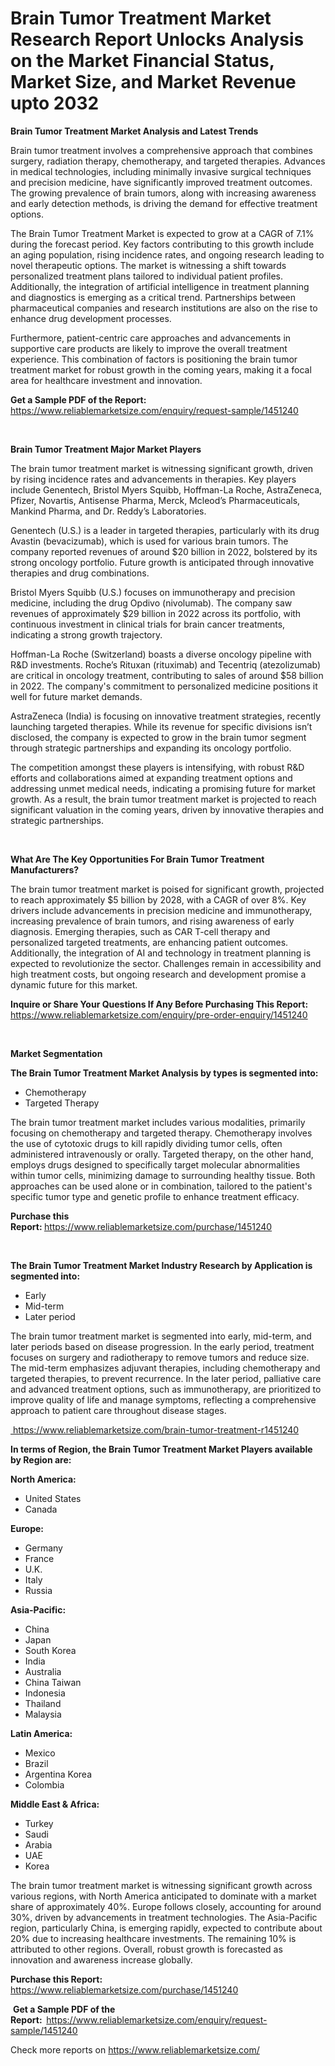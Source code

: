<p><h1>Brain Tumor Treatment Market Research Report Unlocks Analysis on the Market Financial Status, Market Size, and Market Revenue upto 2032</h1></p><p><strong>Brain Tumor Treatment Market Analysis and Latest Trends</strong></p>
<p><p>Brain tumor treatment involves a comprehensive approach that combines surgery, radiation therapy, chemotherapy, and targeted therapies. Advances in medical technologies, including minimally invasive surgical techniques and precision medicine, have significantly improved treatment outcomes. The growing prevalence of brain tumors, along with increasing awareness and early detection methods, is driving the demand for effective treatment options.</p><p>The Brain Tumor Treatment Market is expected to grow at a CAGR of 7.1% during the forecast period. Key factors contributing to this growth include an aging population, rising incidence rates, and ongoing research leading to novel therapeutic options. The market is witnessing a shift towards personalized treatment plans tailored to individual patient profiles. Additionally, the integration of artificial intelligence in treatment planning and diagnostics is emerging as a critical trend. Partnerships between pharmaceutical companies and research institutions are also on the rise to enhance drug development processes.</p><p>Furthermore, patient-centric care approaches and advancements in supportive care products are likely to improve the overall treatment experience. This combination of factors is positioning the brain tumor treatment market for robust growth in the coming years, making it a focal area for healthcare investment and innovation.</p></p>
<p><strong>Get a Sample PDF of the Report:&nbsp;</strong> <a href="https://www.reliablemarketsize.com/enquiry/request-sample/1451240?utm_campaign=2760&utm_medium=2&utm_source=Github&utm_content=ia&utm_term=03032025&utm_id=brain-tumor-treatment">https://www.reliablemarketsize.com/enquiry/request-sample/1451240</a></p>
<p>&nbsp;</p>
<p><strong>Brain Tumor Treatment Major Market Players</strong></p>
<p><p>The brain tumor treatment market is witnessing significant growth, driven by rising incidence rates and advancements in therapies. Key players include Genentech, Bristol Myers Squibb, Hoffman-La Roche, AstraZeneca, Pfizer, Novartis, Antisense Pharma, Merck, Mcleod’s Pharmaceuticals, Mankind Pharma, and Dr. Reddy’s Laboratories.</p><p>Genentech (U.S.) is a leader in targeted therapies, particularly with its drug Avastin (bevacizumab), which is used for various brain tumors. The company reported revenues of around $20 billion in 2022, bolstered by its strong oncology portfolio. Future growth is anticipated through innovative therapies and drug combinations.</p><p>Bristol Myers Squibb (U.S.) focuses on immunotherapy and precision medicine, including the drug Opdivo (nivolumab). The company saw revenues of approximately $29 billion in 2022 across its portfolio, with continuous investment in clinical trials for brain cancer treatments, indicating a strong growth trajectory.</p><p>Hoffman-La Roche (Switzerland) boasts a diverse oncology pipeline with R&D investments. Roche’s Rituxan (rituximab) and Tecentriq (atezolizumab) are critical in oncology treatment, contributing to sales of around $58 billion in 2022. The company's commitment to personalized medicine positions it well for future market demands.</p><p>AstraZeneca (India) is focusing on innovative treatment strategies, recently launching targeted therapies. While its revenue for specific divisions isn’t disclosed, the company is expected to grow in the brain tumor segment through strategic partnerships and expanding its oncology portfolio.</p><p>The competition amongst these players is intensifying, with robust R&D efforts and collaborations aimed at expanding treatment options and addressing unmet medical needs, indicating a promising future for market growth. As a result, the brain tumor treatment market is projected to reach significant valuation in the coming years, driven by innovative therapies and strategic partnerships.</p></p>
<p>&nbsp;</p>
<p><strong>What Are The Key Opportunities For Brain Tumor Treatment Manufacturers?</strong></p>
<p><p>The brain tumor treatment market is poised for significant growth, projected to reach approximately $5 billion by 2028, with a CAGR of over 8%. Key drivers include advancements in precision medicine and immunotherapy, increasing prevalence of brain tumors, and rising awareness of early diagnosis. Emerging therapies, such as CAR T-cell therapy and personalized targeted treatments, are enhancing patient outcomes. Additionally, the integration of AI and technology in treatment planning is expected to revolutionize the sector. Challenges remain in accessibility and high treatment costs, but ongoing research and development promise a dynamic future for this market.</p></p>
<p><strong>Inquire or Share Your Questions If Any Before Purchasing This Report:</strong> <a href="https://www.reliablemarketsize.com/enquiry/pre-order-enquiry/1451240?utm_campaign=2760&utm_medium=2&utm_source=Github&utm_content=ia&utm_term=03032025&utm_id=brain-tumor-treatment">https://www.reliablemarketsize.com/enquiry/pre-order-enquiry/1451240</a></p>
<p>&nbsp;</p>
<p><strong>Market Segmentation</strong></p>
<p><strong>The Brain Tumor Treatment Market Analysis by types is segmented into:</strong></p>
<p><ul><li>Chemotherapy</li><li>Targeted Therapy</li></ul></p>
<p><p>The brain tumor treatment market includes various modalities, primarily focusing on chemotherapy and targeted therapy. Chemotherapy involves the use of cytotoxic drugs to kill rapidly dividing tumor cells, often administered intravenously or orally. Targeted therapy, on the other hand, employs drugs designed to specifically target molecular abnormalities within tumor cells, minimizing damage to surrounding healthy tissue. Both approaches can be used alone or in combination, tailored to the patient's specific tumor type and genetic profile to enhance treatment efficacy.</p></p>
<p><strong>Purchase this Report:&nbsp;</strong><a href="https://www.reliablemarketsize.com/purchase/1451240?utm_campaign=2760&utm_medium=2&utm_source=Github&utm_content=ia&utm_term=03032025&utm_id=brain-tumor-treatment">https://www.reliablemarketsize.com/purchase/1451240</a></p>
<p>&nbsp;</p>
<p><strong>The Brain Tumor Treatment Market Industry Research by Application is segmented into:</strong></p>
<p><ul><li>Early</li><li>Mid-term</li><li>Later period</li></ul></p>
<p><p>The brain tumor treatment market is segmented into early, mid-term, and later periods based on disease progression. In the early period, treatment focuses on surgery and radiotherapy to remove tumors and reduce size. The mid-term emphasizes adjuvant therapies, including chemotherapy and targeted therapies, to prevent recurrence. In the later period, palliative care and advanced treatment options, such as immunotherapy, are prioritized to improve quality of life and manage symptoms, reflecting a comprehensive approach to patient care throughout disease stages.</p></p>
<p><a href="https://www.reliablemarketsize.com/brain-tumor-treatment-r1451240?utm_campaign=2760&utm_medium=2&utm_source=Github&utm_content=ia&utm_term=03032025&utm_id=brain-tumor-treatment">&nbsp;https://www.reliablemarketsize.com/brain-tumor-treatment-r1451240</a></p>
<p><strong>In terms of Region, the Brain Tumor Treatment Market Players available by Region are:</strong></p>
<p>
    <p> <strong> North America: </strong>
        <ul>
            <li>United States</li>
            <li>Canada</li>
        </ul>
        </p> 
    <p> <strong> Europe: </strong>
        <ul>
            <li>Germany</li>
            <li>France</li>
            <li>U.K.</li>
            <li>Italy</li>
            <li>Russia</li>
        </ul>
        </p> 
    <p> <strong> Asia-Pacific: </strong>
        <ul>
            <li>China</li>
            <li>Japan</li>
            <li>South Korea</li>
            <li>India</li>
            <li>Australia</li>
            <li>China Taiwan</li>
            <li>Indonesia</li>
            <li>Thailand</li>
            <li>Malaysia</li>
        </ul>
        </p> 
    <p> <strong> Latin America: </strong>
        <ul>
            <li>Mexico</li>
            <li>Brazil</li>
            <li>Argentina Korea</li>
            <li>Colombia</li>
        </ul>
        </p> 
    <p> <strong> Middle East & Africa: </strong>
        <ul>
            <li>Turkey</li>
            <li>Saudi</li>
            <li>Arabia</li>
            <li>UAE</li>
            <li>Korea</li>
        </ul>
    </p>
    </p>
<p><p>The brain tumor treatment market is witnessing significant growth across various regions, with North America anticipated to dominate with a market share of approximately 40%. Europe follows closely, accounting for around 30%, driven by advancements in treatment technologies. The Asia-Pacific region, particularly China, is emerging rapidly, expected to contribute about 20% due to increasing healthcare investments. The remaining 10% is attributed to other regions. Overall, robust growth is forecasted as innovation and awareness increase globally.</p></p>
<p><strong>Purchase this Report: </strong><a href="https://www.reliablemarketsize.com/purchase/1451240?utm_campaign=2760&utm_medium=2&utm_source=Github&utm_content=ia&utm_term=03032025&utm_id=brain-tumor-treatment">https://www.reliablemarketsize.com/purchase/1451240</a></p>
<p>&nbsp;<strong>Get a Sample PDF of the Report:&nbsp;&nbsp;</strong><a href="https://www.reliablemarketsize.com/enquiry/request-sample/1451240?utm_campaign=2760&utm_medium=2&utm_source=Github&utm_content=ia&utm_term=03032025&utm_id=brain-tumor-treatment">https://www.reliablemarketsize.com/enquiry/request-sample/1451240</a></p>
<p><strong></strong></p>
<p>Check more reports on <a href="https://www.reliablemarketsize.com/?utm_campaign=2760&utm_medium=2&utm_source=Github&utm_content=ia&utm_term=03032025&utm_id=brain-tumor-treatment">https://www.reliablemarketsize.com/</a></p>